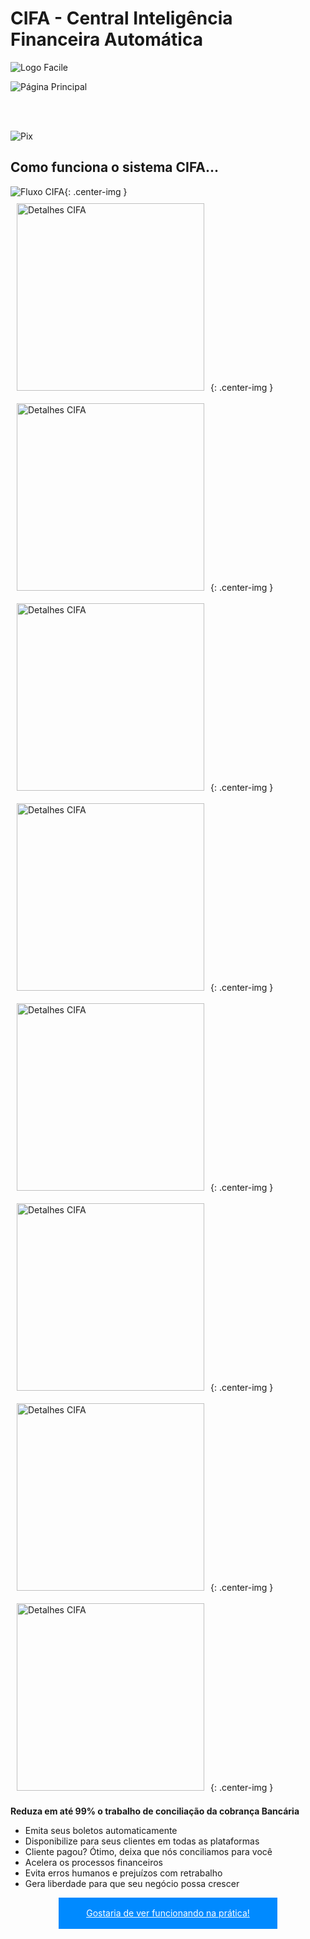 <style>
    img[alt="Detalhes CIFA"] { 
        width: 300px;
        padding: 10px;
        }
    #button{
        height: 50px;
        width: 350px;
        background-color: #008aff;
        display: flex;
        align-items: center;
        justify-content: center;
        justify-self: center;
        color: white;
    }
</style>

# CIFA - Central Inteligência Financeira Automática

![Logo Facile](../../assets/cifaimg/logo.png "Logo Facile")

![Página Principal](../../assets/cifaimg/tela1.png "Página Principal")

<br><br>

![Pix](../../assets/cifaimg/tela2.png "Pix")

## Como funciona o sistema CIFA...

![Fluxo CIFA](../../assets/cifaimg/img3.png "Fluxo CIFA"){: .center-img }
![Detalhes CIFA](../../assets/cifaimg/img4-1.jpg "Detalhes CIFA"){: .center-img }
![Detalhes CIFA](../../assets/cifaimg/img4-2.jpg "Detalhes CIFA"){: .center-img }
![Detalhes CIFA](../../assets/cifaimg/img5-1.jpg "Detalhes CIFA"){: .center-img }
![Detalhes CIFA](../../assets/cifaimg/img5-2.jpg "Detalhes CIFA"){: .center-img }
![Detalhes CIFA](../../assets/cifaimg/img6-1.jpg "Detalhes CIFA"){: .center-img }
![Detalhes CIFA](../../assets/cifaimg/img6-2.jpg "Detalhes CIFA"){: .center-img }
![Detalhes CIFA](../../assets/cifaimg/img7-1.jpg "Detalhes CIFA"){: .center-img }
![Detalhes CIFA](../../assets/cifaimg/img7-2.jpg "Detalhes CIFA"){: .center-img }

**Reduza em até 99% o trabalho de  conciliação da cobrança Bancária**

* Emita seus boletos automaticamente
* Disponibilize para seus clientes em todas as plataformas
* Cliente pagou? Ótimo, deixa que nós conciliamos para você
* Acelera os processos financeiros
* Evita erros humanos e prejuízos com retrabalho
* Gera liberdade para que seu negócio possa crescer

<a id="button" href="mailto:ar@facilesistemas.com.br?subject=Gostaria%20de%20ver%20uma%20apresenta%C3%A7%C3%A3o%20do%20CIFA&body=Ol%C3%A1%2C%20recebi%20um%20email%20sobre%20o%20CIFA%20e%20gostaria%20de%20ver%20funcionando%20na%20pr%C3%A1tica." class="btn btn-primary">Gostaria de ver funcionando na prática!</a>